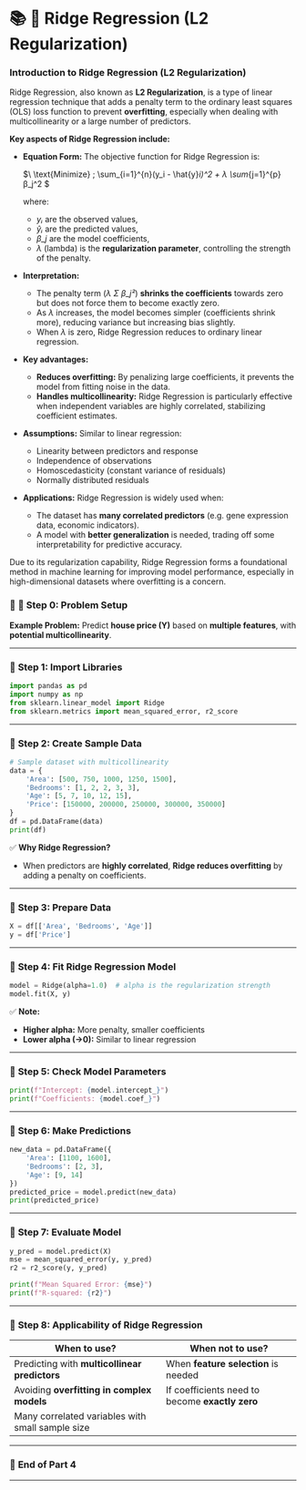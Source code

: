 # 📚 **🌟 Ridge Regression (L2 Regularization)**

### **Introduction to Ridge Regression (L2 Regularization)**

Ridge Regression, also known as **L2 Regularization**, is a type of linear regression technique that adds a penalty term to the ordinary least squares (OLS) loss function to prevent **overfitting**, especially when dealing with multicollinearity or a large number of predictors.

**Key aspects of Ridge Regression include:**

* **Equation Form:**
  The objective function for Ridge Regression is:

  $\ \text{Minimize} \; \sum_{i=1}^{n}(y_i - \hat{y}_i)^2 + λ \sum_{j=1}^{p}β_j^2 \$

  where:

  * *yᵢ* are the observed values,
  * *ŷᵢ* are the predicted values,
  * *β\_j* are the model coefficients,
  * *λ* (lambda) is the **regularization parameter**, controlling the strength of the penalty.

* **Interpretation:**

  * The penalty term (*λ Σ β\_j²*) **shrinks the coefficients** towards zero but does not force them to become exactly zero.
  * As *λ* increases, the model becomes simpler (coefficients shrink more), reducing variance but increasing bias slightly.
  * When *λ* is zero, Ridge Regression reduces to ordinary linear regression.

* **Key advantages:**

  * **Reduces overfitting:** By penalizing large coefficients, it prevents the model from fitting noise in the data.
  * **Handles multicollinearity:** Ridge Regression is particularly effective when independent variables are highly correlated, stabilizing coefficient estimates.

* **Assumptions:**
  Similar to linear regression:

  * Linearity between predictors and response
  * Independence of observations
  * Homoscedasticity (constant variance of residuals)
  * Normally distributed residuals

* **Applications:**
  Ridge Regression is widely used when:

  * The dataset has **many correlated predictors** (e.g. gene expression data, economic indicators).
  * A model with **better generalization** is needed, trading off some interpretability for predictive accuracy.

Due to its regularization capability, Ridge Regression forms a foundational method in machine learning for improving model performance, especially in high-dimensional datasets where overfitting is a concern.

### 📝 **🔹 Step 0: Problem Setup**

**Example Problem:**
Predict **house price (Y)** based on **multiple features**, with **potential multicollinearity**.

---

### 🔹 **Step 1: Import Libraries**

```python
import pandas as pd
import numpy as np
from sklearn.linear_model import Ridge
from sklearn.metrics import mean_squared_error, r2_score
```

---

### 🔹 **Step 2: Create Sample Data**

```python
# Sample dataset with multicollinearity
data = {
    'Area': [500, 750, 1000, 1250, 1500],
    'Bedrooms': [1, 2, 2, 3, 3],
    'Age': [5, 7, 10, 12, 15],
    'Price': [150000, 200000, 250000, 300000, 350000]
}
df = pd.DataFrame(data)
print(df)
```

✅ **Why Ridge Regression?**

* When predictors are **highly correlated**, **Ridge reduces overfitting** by adding a penalty on coefficients.

---

### 🔹 **Step 3: Prepare Data**

```python
X = df[['Area', 'Bedrooms', 'Age']]
y = df['Price']
```

---

### 🔹 **Step 4: Fit Ridge Regression Model**

```python
model = Ridge(alpha=1.0)  # alpha is the regularization strength
model.fit(X, y)
```

✅ **Note:**

* **Higher alpha:** More penalty, smaller coefficients
* **Lower alpha (→0):** Similar to linear regression

---

### 🔹 **Step 5: Check Model Parameters**

```python
print(f"Intercept: {model.intercept_}")
print(f"Coefficients: {model.coef_}")
```

---

### 🔹 **Step 6: Make Predictions**

```python
new_data = pd.DataFrame({
    'Area': [1100, 1600],
    'Bedrooms': [2, 3],
    'Age': [9, 14]
})
predicted_price = model.predict(new_data)
print(predicted_price)
```

---

### 🔹 **Step 7: Evaluate Model**

```python
y_pred = model.predict(X)
mse = mean_squared_error(y, y_pred)
r2 = r2_score(y, y_pred)

print(f"Mean Squared Error: {mse}")
print(f"R-squared: {r2}")
```

---

### 🔹 **Step 8: Applicability of Ridge Regression**

| **When to use?**                                 | **When not to use?**                            |
| ------------------------------------------------ | ----------------------------------------------- |
| Predicting with **multicollinear predictors**    | When **feature selection** is needed            |
| Avoiding **overfitting in complex models**       | If coefficients need to become **exactly zero** |
| Many correlated variables with small sample size |                                                 |

---

### 📝 **End of Part 4**

---
